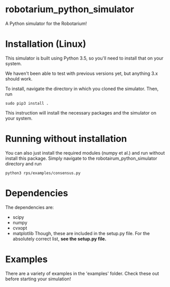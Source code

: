 # robotarium_python_simulator
A Python simulator for the Robotarium!

# Installation (Linux)

This simulator is built using Python 3.5, so you'll need to install that on your system.

We haven't been able to test with previous versions yet, but anything 3.x should work. 

To install, navigate the directory in which you cloned the simulator.  Then, run 
```
sudo pip3 install .
```
This instruction will install the necessary packages and the simulator on your system.  

# Running without installation 

You can also just install the required modules (numpy et al.) and run without install this package.  Simply navigate to the robotairum_python_simulator directory and run 
```
python3 rps/examples/consensus.py
```

# Dependencies

The dependencies are:
* scipy
* numpy
* cvxopt
* matplotlib
Though, these are included in the setup.py file.  For the absolutely correct list, **see the setup.py file.**

# Examples

There are a variety of examples in the 'examples' folder.  Check these out before
starting your simulation!
